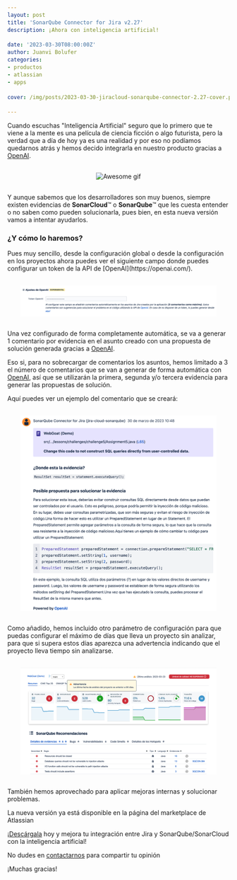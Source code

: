 ```yaml
---
layout: post
title: 'SonarQube Connector for Jira v2.27'
description: ¡Ahora con inteligencia artificial!

date: '2023-03-30T08:00:00Z'
author: Juanvi Bolufer
categories:
- productos
- atlassian
- apps

cover: /img/posts/2023-03-30-jiracloud-sonarqube-connector-2.27-cover.png

---
```


Cuando escuchas "Inteligencia Artificial" seguro que lo primero que te viene a la mente es una película de ciencia ficción o algo futurista, pero la verdad que a día de hoy ya es una realidad y por eso no podíamos quedarnos atrás y hemos decido integrarla en nuestro producto gracias a [OpenAI](https://openai.com/).

<div style="display: flex; justify-content: center; margin: 30px;">
    <img src="/img/posts/2023-03-30-awesome.gif" alt="Awesome gif"/>
</div>

Y aunque sabemos que los desarrolladores son muy buenos, siempre existen evidencias de **SonarCloud**&trade; o **SonarQube**&trade; que les cuesta entender o no saben como pueden solucionarla, pues bien, en esta nueva versión vamos a intentar ayudarlos.

<h3>¿Y cómo lo haremos?</h3>
Pues muy sencillo, desde la configuración global o desde la configuración en los proyectos ahora puedes ver el siguiente campo donde puedes configurar un token de la API de [OpenAI](https://openai.com/).

<div style="display: flex; justify-content: center; margin: 30px;">
    <img width="100%" src="/img/posts/2023-03-30-jiracloud-sonarqube-connector-2.27-config-token.png" alt="token-config">
</div>

Una vez configurado de forma completamente automática, se va a generar 1 comentario por evidencia en el asunto creado con una propuesta de solución generada gracias a [OpenAI](https://openai.com/).

Eso si, para no sobrecargar de comentarios los asuntos, hemos limitado a 3 el número de comentarios que se van a generar de forma automática con [OpenAI](https://openai.com/), así que se utilizarán la primera, segunda y/o tercera evidencia para generar las propuestas de solución.

Aquí puedes ver un ejemplo del comentario que se creará:
<div style="display: flex; justify-content: center; margin: 30px;">
    <img width="100%" src="/img/posts/2023-03-30-jiracloud-sonarqube-connector-2.27-comment-example.png" alt="comment-example">
</div>

Como añadido, hemos incluido otro parámetro de configuración para que puedas configurar el máximo de días que lleva un proyecto sin analizar, para que si supera estos días aparezca una advertencia indicando que el proyecto lleva tiempo sin analizarse.

<div style="display: flex; justify-content: center; margin: 30px;">
    <img width="100%" src="/img/posts/2023-03-30-jiracloud-sonarqube-connector-2.27-warning-message.png" alt="warning-message">
</div>

También hemos aprovechado para aplicar mejoras internas y solucionar problemas.

La nueva versión ya está disponible en la página del marketplace de Atlassian

¡[Descárgala](https://marketplace.atlassian.com/apps/1217471/sonarqube-connector-for-jira?hosting=cloud&tab=overview) hoy y mejora tu integración entre Jira y SonarQube/SonarCloud con la inteligencia artificial!

No dudes en [contactarnos](/contacto) para compartir tu opinión

¡Muchas gracias!
